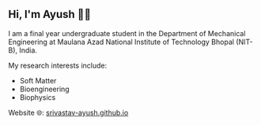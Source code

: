 ## Hi, I'm Ayush 👋🏽
I am a final year undergraduate student in the Department of Mechanical Engineering at Maulana Azad National Institute of Technology Bhopal (NIT-B), India. <br>

My research interests include:
- Soft Matter
- Bioengineering
- Biophysics

Website 🌐: <a href="https://srivastav-ayush.github.io/">srivastav-ayush.github.io</a> <br>


